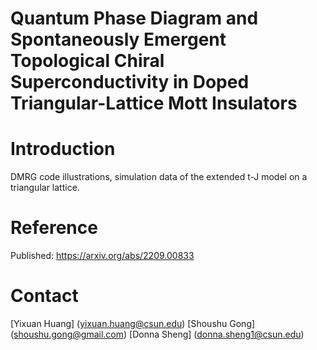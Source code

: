 # Quantum Phase Diagram and Spontaneously Emergent Topological Chiral Superconductivity in Doped Triangular-Lattice Mott Insulators

# Introduction
DMRG code illustrations, simulation data of the extended t-J model on a triangular lattice.

# Reference
Published: https://arxiv.org/abs/2209.00833


# Contact
[Yixuan Huang] (yixuan.huang@csun.edu)
[Shoushu Gong] (shoushu.gong@gmail.com)
[Donna Sheng] (donna.sheng1@csun.edu)
